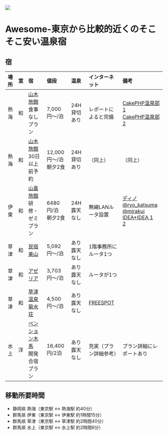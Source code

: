 
![](https://i.gyazo.com/thumb/1200/_8fc39875aa9b78055478be0a743a5917-jpg.jpg)

# Awesome-東京から比較的近くのそこそこ安い温泉宿

## 宿

| 場所 | 室 | 宿 | 値段 | 温泉 | インターネット | 備考 |
|:-----|:---|:---|:-----|:-----|:---------------|:-----|
| 熱海 | 和 | [山木旅館](http://www.yamakiryokan.co.jp/)<br>食事なしプラン | 7,000円〜/泊      | 24H 貸切あり | レポートによると完備 | [CakePHP温泉部 1](https://web.archive.org/web/20140801055612/http://1-byte.jp/2011/03/03/review_yamaki_in_atami/)<br>[CakePHP温泉部 2](http://hideichi.com/archives/318) |
| 熱海 | 和 | [山木旅館](http://www.yamakiryokan.co.jp/)<br>30日以上前予約 | 12,000円〜/泊<br>朝夕2食 | 24H 貸切あり | （同上） | （同上） |
| 伊東 | 和 | [山喜旅館](http://www.ito-yamaki.jp/plan.html)<br>研修・ゼミプラン | 6480円/泊<br>朝夕2食 | 24H 露天なし | 無線LANルータ設置 | [ディノ](http://openlab.dino.co.jp/2008/05/08/235929241.html)<br>[@ryo_katsuma](http://blog.katsuma.tv/2008/11/developers_camp_001.html)<br>[@mirakui](http://blog.mirakui.com/entry/20090427/gasshuku)<br>[IDEA*IDEA 1](http://www.ideaxidea.com/archives/2005/12/post_52.html)<br>[2](http://www.ideaxidea.com/archives/2009/03/devcamp200903.html) |
| 草津 | 和 | [民宿 美山](http://minsyuku-miyama.com/)                       | 5,092円〜/泊 | あり 露天なし | 1階事務所にルータ1つ |  |
| 草津 | 和 | [アゼリア](http://www.jalan.net/yad300018/) | 3,703円〜/泊 | あり 露天なし | ルータが1つ |  |
| 草津 | 和 | [草津温泉 菊水荘](http://kikusuisou.com/)                      | 4,500円〜/泊 | あり 露天なし | [FREESPOT](https://freespot.com/map/tenpo.php?n=7336) |  |
| 水上 | 洋 | [ペンション木馬](http://www.pension-mokuba.com/plan/index.html)<br>開発合宿プラン | 16,400円/2泊 | あり 露天なし | 充実（プラン詳細参考） | プラン詳細にレポートあり |

## 移動所要時間

- 静岡県 熱海（東京駅 <-> 熱海駅 約40分）
- 群馬県 伊東（東京駅 <-> 伊東駅 約1時間15分）
- 群馬県 草津（東京駅 <-> 草津駅 約2時間40分）
- 群馬県 水上（東京駅 <-> 水上駅 約2時間6分）

